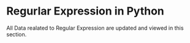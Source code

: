 # Regurlar Expression in Python

All Data realated to Regular Expression are updated and viewed in this section. 

